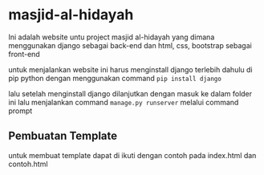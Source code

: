# masjid-al-hidayah

Ini adalah website untu project masjid al-hidayah yang dimana menggunakan django sebagai back-end dan html, css, bootstrap sebagai front-end

untuk menjalankan website ini harus menginstall django terlebih dahulu di pip python dengan menggunakan command
`pip install django`

lalu setelah menginstall django dilanjutkan dengan masuk ke dalam folder ini lalu menjalankan command
`manage.py runserver`
melalui command prompt

## Pembuatan Template
untuk membuat template dapat di ikuti dengan contoh pada index.html dan contoh.html
